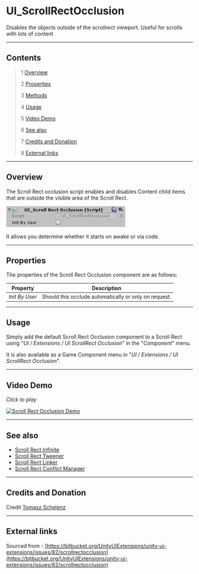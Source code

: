 # UI_ScrollRectOcclusion

Disables the objects outside of the scrollrect viewport. Useful for scrolls with lots of content

<!--![](Images/ Game Image.jpg)-->

---------

## Contents

> 1 [Overview](#overview)
>
> 2 [Properties](#properties)
>
> 3 [Methods](#methods)
>
> 4 [Usage](#usage)
>
> 5 [Video Demo](#video-demo)
>
> 6 [See also](#see-also)
>
> 7 [Credits and Donation](#credits-and-donation)
>
> 8 [External links](#external-links)

---------

## Overview

The Scroll Rect occlusion script enables and disables Content child items that are outside the visible area of the Scroll Rect.

![](Images/ScrollRectOcclusionInspector.jpg)

It allows you determine whether it starts on awake or via code.

---------

## Properties

The properties of the Scroll Rect Occlusion component are as follows:

Property | Description
|-|-|
*Init By User*|Should this occlude automatically or only on request.

---------

## Usage

Simply add the default Scroll Rect Occlusion component to a Scroll Rect using "*UI / Extensions / UI ScrollRect Occlusion*" in the "*Component*" menu.

It is also available as a Game Component menu in "*UI / Extensions / UI ScrollRect Occlusion*".

---------

## Video Demo

*Click to play*

[![Scroll Rect Occlusion Demo](http://img.youtube.com/vi/uVTV7Udx78k/0.jpg)](http://www.youtube.com/watch?v=uVTV7Udx78k?t=39s "Scroll Rect Occlusion Demo video")

---------

## See also

* [Scroll Rect Infinite](/Controls/UI_InfiniteScroll.md)
* [Scroll Rect Tweener](/Controls/ScrollRectTweener.md)
* [Scroll Rect Linker](/Controls/ScrollRectLinker.md)
* [Scroll Rect Conflict Manager](/Controls/ScrollConflictManager.md)

---------

## Credits and Donation

Credit [Tomasz Schelenz](https://bitbucket.org/TomekSzelki/)

---------

## External links

Sourced from - [https://bitbucket.org/UnityUIExtensions/unity-ui-extensions/issues/82/scrollrectocclusion](https://bitbucket.org/UnityUIExtensions/unity-ui-extensions/issues/82/scrollrectocclusion)
